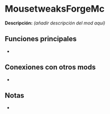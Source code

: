 # MousetweaksForgeMc

**Descripción:** *(añadir descripción del mod aquí)*

## Funciones principales
- 

## Conexiones con otros mods
- 

## Notas
- 
